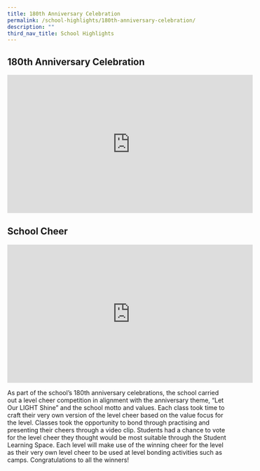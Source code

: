 ```yaml
---
title: 180th Anniversary Celebration
permalink: /school-highlights/180th-anniversary-celebration/
description: ""
third_nav_title: School Highlights
---
```


180th Anniversary Celebration
-----------------------------

<iframe width="560" height="315" src="https://www.youtube.com/embed/GI7-Llx70iA" title="YouTube video player" frameborder="0" allow="accelerometer; autoplay; clipboard-write; encrypted-media; gyroscope; picture-in-picture; web-share" allowfullscreen></iframe>


School Cheer
------------

<iframe width="560" height="315" src="https://www.youtube.com/embed/CX_wS6L7VoU" title="YouTube video player" frameborder="0" allow="accelerometer; autoplay; clipboard-write; encrypted-media; gyroscope; picture-in-picture; web-share" allowfullscreen></iframe>

As part of the school’s 180th anniversary celebrations, the school carried out a level cheer competition in alignment with the anniversary theme, “Let Our LIGHT Shine” and the school motto and values. Each class took time to craft their very own version of the level cheer based on the value focus for the level. Classes took the opportunity to bond through practising and presenting their cheers through a video clip. Students had a chance to vote for the level cheer they thought would be most suitable through the Student Learning Space. Each level will make use of the winning cheer for the level as their very own level cheer to be used at level bonding activities such as camps. Congratulations to all the winners!   
